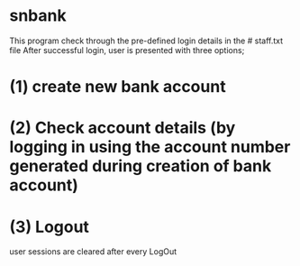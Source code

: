 # snbank

This program check through the pre-defined login details in the # staff.txt file
After successful login, user is presented with three options;
# (1) create new bank account
# (2) Check account details (by logging in using the account number generated during creation of bank account)
# (3) Logout
user sessions are cleared after every LogOut
